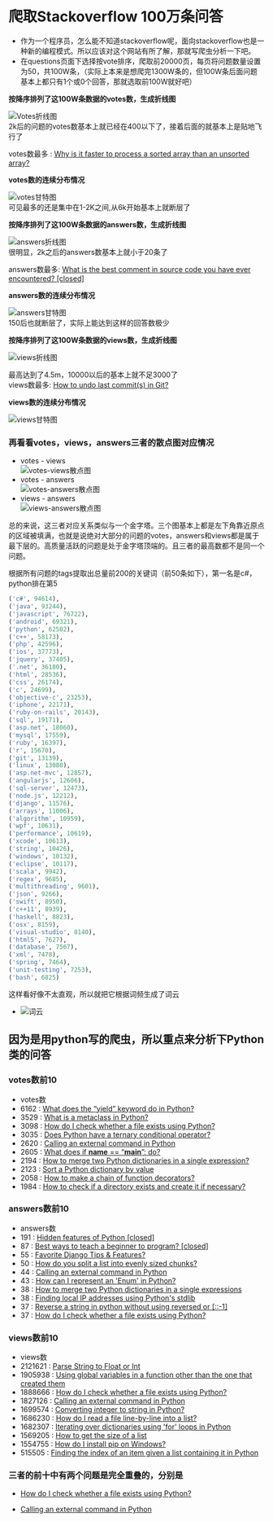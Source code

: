 #  爬取Stackoverflow 100万条问答

* 作为一个程序员，怎么能不知道stackoverflow呢，面向stackoverflow也是一种新的编程模式。所以应该对这个网站有所了解，那就写爬虫分析一下吧。  
* 在questions页面下选择按vote排序，爬取前20000页，每页将问题数量设置为50，共100W条，（实际上本来是想爬完1300W条的，但100W条后面问题基本上都只有1个或0个回答，那就选取前100W就好吧）  

**按降序排列了这100W条数据的votes数，生成折线图**  

![Votes折线图](https://github.com/chenjiandongx/stackoverflow/blob/master/images/votes_0.png)  
2k后的问题的votes数基本上就已经在400以下了，接着后面的就基本上是贴地飞行了  

votes数最多 : [Why is it faster to process a sorted array than an unsorted array?](http://stackoverflow.com/questions/11227809/why-is-it-faster-to-process-a-sorted-array-than-an-unsorted-array)

**votes数的连续分布情况** 

![votes甘特图](https://github.com/chenjiandongx/stackoverflow/blob/master/images/votes_1.png)  
可见最多的还是集中在1-2K之间,从6k开始基本上就断层了


**按降序排列了这100W条数据的answers数，生成折线图**  

![answers折线图](https://github.com/chenjiandongx/stackoverflow/blob/master/images/answers_0.png)  
很明显，2k之后的answers数基本上就小于20条了  

answers数最多: [What is the best comment in source code you have ever encountered? [closed]](http://stackoverflow.com/questions/184618/what-is-the-best-comment-in-source-code-you-have-ever-encountered)

**answers数的连续分布情况**  

![answers甘特图](https://github.com/chenjiandongx/stackoverflow/blob/master/images/answers_1.png)  
150后也就断层了，实际上能达到这样的回答数极少

**按降序排列了这100W条数据的views数，生成折线图**  

![views折线图](https://github.com/chenjiandongx/stackoverflow/blob/master/images/views_0.png)  

最高达到了4.5m，10000以后的基本上就不足3000了  
views数最多: [How to undo last commit(s) in Git?](http://stackoverflow.com/questions/927358/how-to-undo-last-commits-in-git)

**views数的连续分布情况**  

![views甘特图](https://github.com/chenjiandongx/stackoverflow/blob/master/images/views_1.png)

### 再看看votes，views，answers三者的散点图对应情况  
* votes - views  
![votes-views散点图](https://github.com/chenjiandongx/stackoverflow/blob/master/images/views_votes.png)  
* votes - answers  
![votes-answers散点图](https://github.com/chenjiandongx/stackoverflow/blob/master/images/answers_votes.png)  
* views - answers  
![views-answers散点图](https://github.com/chenjiandongx/stackoverflow/blob/master/images/view_answers.png)  

总的来说，这三者对应关系类似与一个金字塔。三个图基本上都是左下角靠近原点的区域被填满，也就是说绝对大部分的问题的votes，answers和views都是属于最下层的。高质量活跃的问题是处于金字塔顶端的。且三者的最高数都不是同一个问题。


根据所有问题的tags提取出总量前200的关键词（前50条如下），第一名是c#，python排在第5

```python
('c#', 94614),
('java', 93244),
('javascript', 76722),
('android', 69321),
('python', 62502),
('c++', 58173),
('php', 42596),
('ios', 37773),
('jquery', 37405),
('.net', 36180),
('html', 28536),
('css', 26174),
('c', 24699),
('objective-c', 23253),
('iphone', 22171),
('ruby-on-rails', 20143),
('sql', 19171),
('asp.net', 18060),
('mysql', 17559),
('ruby', 16397),
('r', 15670),
('git', 13139),
('linux', 13080),
('asp.net-mvc', 12857),
('angularjs', 12606),
('sql-server', 12473),
('node.js', 12212),
('django', 11576),
('arrays', 11006),
('algorithm', 10959),
('wpf', 10631),
('performance', 10619),
('xcode', 10613),
('string', 10426),
('windows', 10132),
('eclipse', 10117),
('scala', 9942),
('regex', 9685),
('multithreading', 9601),
('json', 9266),
('swift', 8950),
('c++11', 8939),
('haskell', 8823),
('osx', 8159),
('visual-studio', 8140),
('html5', 7627),
('database', 7567),
('xml', 7478),
('spring', 7464),
('unit-testing', 7253),
('bash', 6825)
```
这样看好像不太直观，所以就把它根据词频生成了词云  
* ![词云](https://github.com/chenjiandongx/stackoverflow/blob/master/images/word_cloud.jpg)

## 因为是用python写的爬虫，所以重点来分析下Python类的问答

### votes数前10
* votes数
* 6162 : [What does the “yield” keyword do in Python?](http://stackoverflow.com/questions/231767/what-does-the-yield-keyword-do-in-python)
* 3529 : [What is a metaclass in Python?](http://stackoverflow.com/questions/100003/what-is-a-metaclass-in-python)
* 3098 : [How do I check whether a file exists using Python?](http://stackoverflow.com/questions/82831/how-do-i-check-whether-a-file-exists-using-python)
* 3035 : [Does Python have a ternary conditional operator?](http://stackoverflow.com/questions/394809/does-python-have-a-ternary-conditional-operator)
* 2620 : [Calling an external command in Python](http://stackoverflow.com/questions/89228/calling-an-external-command-in-python)
* 2605 : [What does if __name__ == “__main__”: do?](http://stackoverflow.com/questions/419163/what-does-if-name-main-do)
* 2194 : [How to merge two Python dictionaries in a single expression?](http://stackoverflow.com/questions/38987/how-to-merge-two-python-dictionaries-in-a-single-expression)
* 2123 : [Sort a Python dictionary by value](http://stackoverflow.com/questions/613183/sort-a-python-dictionary-by-value)
* 2058 : [How to make a chain of function decorators?](http://stackoverflow.com/questions/739654/how-to-make-a-chain-of-function-decorators)
* 1984 : [How to check if a directory exists and create it if necessary?](http://stackoverflow.com/questions/273192/how-to-check-if-a-directory-exists-and-create-it-if-necessary)

### answers数前10
* answers数
* 191 : [Hidden features of Python [closed]](http://stackoverflow.com/questions/101268/hidden-features-of-python)
* 87 : [Best ways to teach a beginner to program? [closed]](http://stackoverflow.com/questions/3088/best-ways-to-teach-a-beginner-to-program)
* 55 : [Favorite Django Tips & Features?](http://stackoverflow.com/questions/550632/favorite-django-tips-features)
* 50 : [How do you split a list into evenly sized chunks?](http://stackoverflow.com/questions/312443/how-do-you-split-a-list-into-evenly-sized-chunks)
* 44 : [Calling an external command in Python](http://stackoverflow.com/questions/89228/calling-an-external-command-in-python)
* 43 : [How can I represent an 'Enum' in Python?](http://stackoverflow.com/questions/36932/how-can-i-represent-an-enum-in-python)
* 38 : [How to merge two Python dictionaries in a single expressions](http://stackoverflow.com/questions/38987/how-to-merge-two-python-dictionaries-in-a-single-expression)
* 38 : [Finding local IP addresses using Python's stdlib](http://stackoverflow.com/questions/166506/finding-local-ip-addresses-using-pythons-stdlib)
* 37 : [Reverse a string in python without using reversed or [::-1]](http://stackoverflow.com/questions/18686860/reverse-a-string-in-python-without-using-reversed-or-1)
* 37 : [How do I check whether a file exists using Python?](http://stackoverflow.com/questions/82831/how-do-i-check-whether-a-file-exists-using-python)

### views数前10
* views数
* 2121621 : [Parse String to Float or Int](http://stackoverflow.com/questions/379906/parse-string-to-float-or-int)
* 1905938 : [Using global variables in a function other than the one that created them](http://stackoverflow.com/questions/423379/using-global-variables-in-a-function-other-than-the-one-that-created-them)
* 1888666 : [How do I check whether a file exists using Python?](http://stackoverflow.com/questions/82831/how-do-i-check-whether-a-file-exists-using-python)
* 1827126 : [Calling an external command in Python](http://stackoverflow.com/questions/89228/calling-an-external-command-in-python)
* 1699574 : [Converting integer to string in Python?](http://stackoverflow.com/questions/961632/converting-integer-to-string-in-python)
* 1686230 : [How do I read a file line-by-line into a list?](http://stackoverflow.com/questions/3277503/how-do-i-read-a-file-line-by-line-into-a-list)
* 1682307 : [Iterating over dictionaries using 'for' loops in Python](http://stackoverflow.com/questions/3294889/iterating-over-dictionaries-using-for-loops-in-python)
* 1569205 : [How to get the size of a list](http://stackoverflow.com/questions/1712227/how-to-get-the-size-of-a-list)
* 1554755 : [How do I install pip on Windows?](http://stackoverflow.com/questions/4750806/how-do-i-install-pip-on-windows)
* 515505 : [Finding the index of an item given a list containing it in Python](http://stackoverflow.com/questions/176918/finding-the-index-of-an-item-given-a-list-containing-it-in-python)  

### 三者的前十中有两个问题是完全重叠的，分别是
* [How do I check whether a file exists using Python?](http://stackoverflow.com/questions/82831/how-do-i-check-whether-a-file-exists-using-python)

* [Calling an external command in Python](http://stackoverflow.com/questions/89228/calling-an-external-command-in-python)
